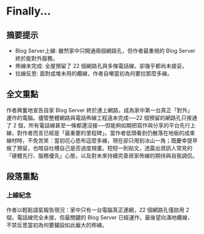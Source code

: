 # Finally...

## 摘要提示
- Blog Server上線: 雖然家中只開通兩個網路孔，但作者最重視的 Blog Server 終於能對外服務。
- 佈線未完成: 全屋預留了 22 個網路孔與多條電話線，卻幾乎都尚未接妥。
- 拉線反思: 面對成堆未用的纜線，作者自嘲當初為何要拉那麼多線。

## 全文重點
作者興奮地宣告自家 Blog Server 終於連上網路，成為家中第一台真正「對外」運作的電腦。儘管整體網路與電話佈線工程遠未完成──22 個預留的網路孔只接通了 2 個，所有電話線甚至一條都還沒接──但能夠如期把寫作與分享的平台先行上線，對作者而言已經是「最重要的里程碑」。當作者低頭看到仍散落在地板的成束線材時，不免苦笑：當初花心思布這麼多線，現在卻只用到冰山一角；既慶幸提早做了預留，也暗自吐槽自己是否過度規畫。短短一則貼文，透露出資訊人常見的「硬體先行、服務優先」心態，以及對未來持續完善居家佈線的期待與自我調侃。

## 段落重點
### 上線紀念
作者以輕鬆語氣報告現況：家中只有一台電腦真正連網，22 個網路孔僅啟用 2 個，電話線完全未接，但最關鍵的 Blog Server 已經運作。最後望向滿地纜線，不禁反思當初為何要鋪設如此龐大的佈線。